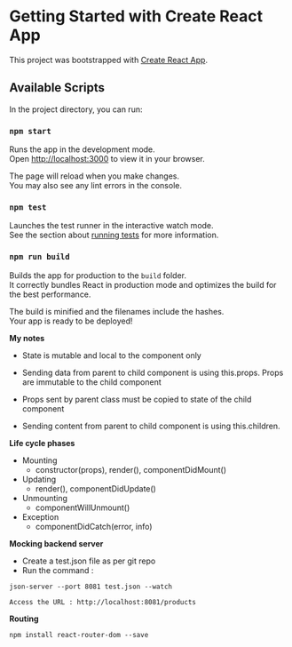 # Getting Started with Create React App

This project was bootstrapped with [Create React App](https://github.com/facebook/create-react-app).

## Available Scripts

In the project directory, you can run:

### `npm start`

Runs the app in the development mode.\
Open [http://localhost:3000](http://localhost:3000) to view it in your browser.

The page will reload when you make changes.\
You may also see any lint errors in the console.

### `npm test`

Launches the test runner in the interactive watch mode.\
See the section about [running tests](https://facebook.github.io/create-react-app/docs/running-tests) for more information.

### `npm run build`

Builds the app for production to the `build` folder.\
It correctly bundles React in production mode and optimizes the build for the best performance.

The build is minified and the filenames include the hashes.\
Your app is ready to be deployed!

**My notes**

- State is mutable and local to the component only

- Sending data from parent to child component is using this.props. Props are immutable to the child component

- Props sent by parent class must be copied to state of the child component

- Sending content from parent to child component is using this.children.

**Life cycle phases**
- Mounting 
  - constructor(props), render(), componentDidMount()
- Updating
  - render(), componentDidUpdate()
- Unmounting
  - componentWillUnmount()
- Exception 
  - componentDidCatch(error, info)

**Mocking backend server**

- Create a test.json file as per git repo
- Run the command :
```
json-server --port 8081 test.json --watch
```
```
Access the URL : http://localhost:8081/products
```

**Routing**
```
npm install react-router-dom --save
```